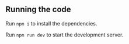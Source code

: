     
   

  ## Running the code

  Run `npm i` to install the dependencies.

  Run `npm run dev` to start the development server.
  